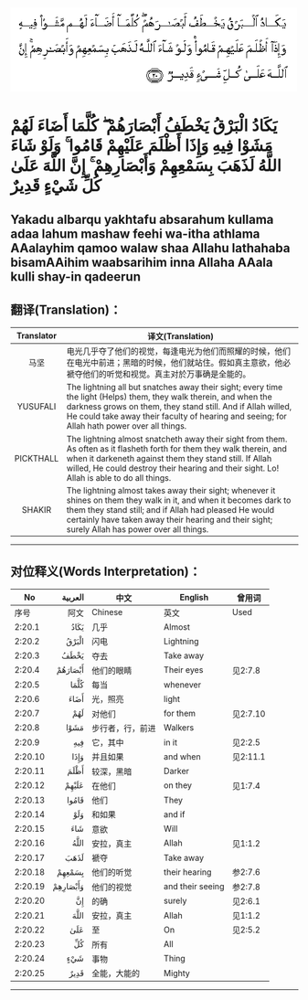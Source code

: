 ![002:020](images/002_020.gif)

#   يَكَادُ الْبَرْقُ يَخْطَفُ أَبْصَارَهُمْ ۖ كُلَّمَا أَضَاءَ لَهُمْ مَشَوْا فِيهِ وَإِذَا أَظْلَمَ عَلَيْهِمْ قَامُوا ۚ وَلَوْ شَاءَ اللَّهُ لَذَهَبَ بِسَمْعِهِمْ وَأَبْصَارِهِمْ ۚ إِنَّ اللَّهَ عَلَىٰ كُلِّ شَيْءٍ قَدِيرٌ

## Yakadu albarqu yakhtafu absarahum kullama adaa lahum mashaw feehi wa-itha athlama AAalayhim qamoo walaw shaa Allahu lathahaba bisamAAihim waabsarihim inna Allaha AAala kulli shay-in qadeerun

## 翻译(Translation)：

| Translator | 译文(Translation)                                            |
| :--------: | ------------------------------------------------------------ |
|    马坚    | 电光几乎夺了他们的视觉，每逢电光为他们而照耀的时候，他们在电光中前进；黑暗的时候，他们就站住。假如真主意欲，他必褫夺他们的听觉和视觉。真主对於万事确是全能的。 |
|  YUSUFALI  | The lightning all but snatches away their sight; every time the light (Helps) them, they walk therein, and when the darkness grows on them, they stand still. And if Allah willed, He could take away their faculty of hearing and seeing; for Allah hath power over all things. |
| PICKTHALL  | The lightning almost snatcheth away their sight from them. As often as it flasheth forth for them they walk therein, and when it darkeneth against them they stand still. If Allah willed, He could destroy their hearing and their sight. Lo! Allah is able to do all things. |
|   SHAKIR   | The lightning almost takes away their sight; whenever it shines on them they walk in it, and when it becomes dark to them they stand still; and if Allah had pleased He would certainly have taken away their hearing and their sight; surely Allah has power over all things. |

---

## 对位释义(Words Interpretation)：

| No      |  العربية | 中文             | English          | 曾用词   |
| ------- | -------: | ---------------- | ---------------- | -------- |
| 序号    |     阿文 | Chinese          | 英文             | Used     |
| 2:20.1  |     يَكَادُ | 几乎             | Almost           |          |
| 2:20.2  |    الْبَرْقُ | 闪电             | Lightning        |          |
| 2:20.3  |     يَخْطَفُ | 夺去             | Take away        |          |
| 2:20.4  |  أَبْصَارَهُمْ | 他们的眼睛       | Their eyes       | 见2:7.8  |
| 2:20.5  |     كُلَّمَا | 每当             | whenever         |          |
| 2:20.6  |     أَضَاءَ | 光，照亮         | light            |          |
| 2:20.7  |      لَهُمْ | 对他们           | for them         | 见2:7.10 |
| 2:20.8  |     مَشَوْا | 步行者，行，前进 | Walkers          |          |
| 2:20.9  |      فِيهِ | 它，其中         | in it            | 见2:2.5  |
| 2:20.10 |     وَإِذَا | 并且如果         | and when         | 见2:11.1 |
| 2:20.11 |     أَظْلَمَ | 较深，黑暗       | Darker           |          |
| 2:20.12 |    عَلَيْهِمْ | 在他们           | on they          | 见1:7.4  |
| 2:20.13 |    قَامُوا | 他们             | They             |          |
| 2:20.14 |      وَلَوْ | 和如果           | and if           |          |
| 2:20.15 |      شَاءَ | 意欲             | Will             |          |
| 2:20.16 |     اللَّهُ | 安拉，真主       | Allah            | 见1:1.2  |
| 2:20.17 |     لَذَهَبَ | 褫夺             | Take away        |          |
| 2:20.18 |   بِسَمْعِهِمْ | 他们的听觉       | their hearing    | 参2:7.6  |
| 2:20.19 | وَأَبْصَارِهِمْ | 他们的视觉       | and their seeing | 参2:7.8  |
| 2:20.20 |       إِنَّ | 的确             | surely           | 见2:6.1  |
| 2:20.21 |     اللَّهَ | 安拉，真主       | Allah            | 见1:1.2  |
| 2:20.22 |      عَلَىٰ | 至               | On               | 见2:5.2  |
| 2:20.23 |       كُلِّ | 所有             | All              |          |
| 2:20.24 |      شَيْءٍ | 事物             | Thing            |          |
| 2:20.25 |     قَدِيرٌ | 全能，大能的     | Mighty           |          |

---
